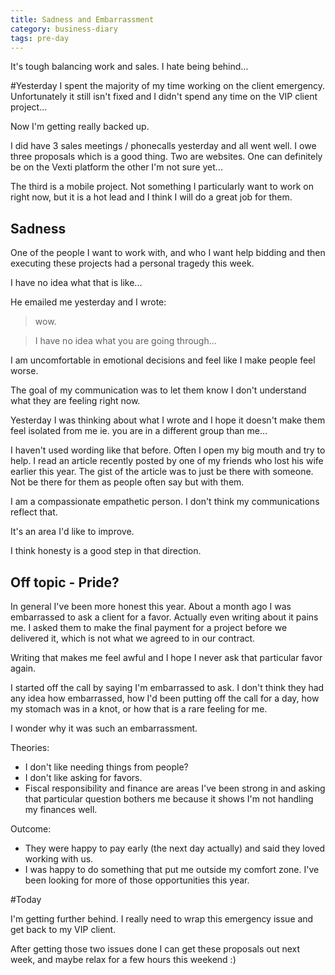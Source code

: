 ```yaml
---
title: Sadness and Embarrassment
category: business-diary
tags: pre-day
---
```


It's tough balancing work and sales. I hate being behind...

#Yesterday
I spent the majority of my time working on the client emergency. Unfortunately it still isn't fixed and I didn't spend any time on the VIP client project...

Now I'm getting really backed up.

I did have 3 sales meetings / phonecalls yesterday and all went well. I owe three proposals which is a good thing. Two are websites. One can definitely be on the Vexti platform the other I'm not sure yet...

The third is a mobile project. Not something I particularly want to work on right now, but it is a hot lead and I think I will do a great job for them.

## Sadness
One of the people I want to work with, and who I want help bidding and then executing these projects had a personal tragedy this week.

I have no idea what that is like...

He emailed me yesterday and I wrote:

>wow.

>I have no idea what you are going through...

I am uncomfortable in emotional decisions and feel like I make people feel worse.

The goal of my communication was to let them know I don't understand what they are feeling right now.

Yesterday I was thinking about what I wrote and I hope it doesn't make them feel isolated from me ie. you are in a different group than me...

I haven't used wording like that before. Often I open my big mouth and try to help. I read an article recently posted by one of my friends who lost his wife earlier this year. The gist of the article was to just be there with someone. Not be there for them as people often say but with them.

I am a compassionate empathetic person. I don't think my communications reflect that.

It's an area I'd like to improve.

I think honesty is a good step in that direction.

## Off topic - Pride?

In general I've been more honest this year. About a month ago I was embarrassed to ask a client for a favor. Actually even writing about it pains me. I asked them to make the final payment for a project before we delivered it, which is not what we agreed to in our contract.

Writing that makes me feel awful and I hope I never ask that particular favor again.

I started off the call by saying I'm embarrassed to ask. I don't think they had any idea how embarrassed, how I'd been putting off the call for a day, how my stomach was in a knot, or how that is a rare feeling for me.

I wonder why it was such an embarrassment. 

Theories:

 - I don't like needing things from people?
 - I don't like asking for favors.
 - Fiscal responsibility and finance are areas I've been strong in and asking that particular question bothers me because it shows I'm not handling my finances well.

Outcome:

 - They were happy to pay early (the next day actually) and said they loved working with us.
 - I was happy to do something that put me outside my comfort zone. I've been looking for more of those opportunities this year.


#Today

I'm getting further behind. I really need to wrap this emergency issue and get back to my VIP client.

After getting those two issues done I can get these proposals out next week, and maybe relax for a few hours this weekend :)


